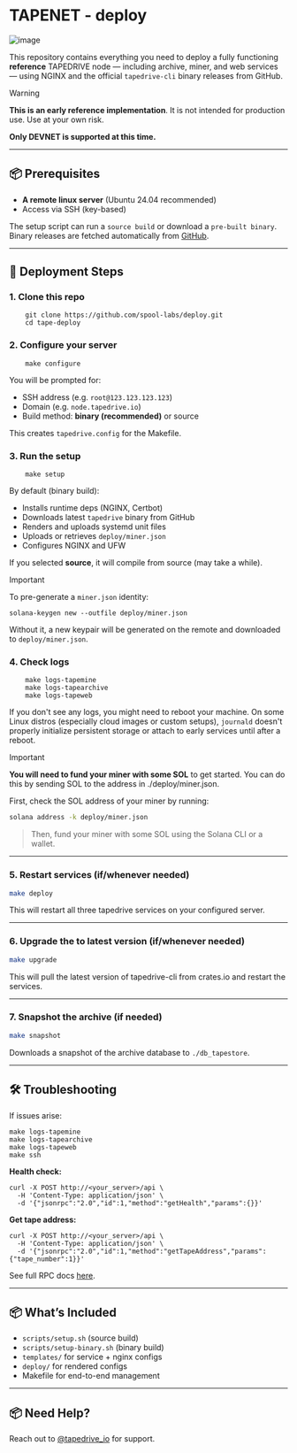 # TAPENET - deploy

![image](https://github.com/user-attachments/assets/5b1fa103-0814-4ed4-966d-c9cb1aafeb2f)

This repository contains everything you need to deploy a fully functioning **reference** TAPEDRIVE node — including archive, miner, and web services — using NGINX and the official `tapedrive-cli` binary releases from GitHub.

> [!WARNING]
> **This is an early reference implementation**. It is not intended for production use. Use at your own risk.
>
> **Only DEVNET is supported at this time.**

---

## 📦 Prerequisites

- **A remote linux server** (Ubuntu 24.04 recommended)
- Access via SSH (key-based)

The setup script can run a `source build` or download a `pre-built binary`. Binary releases are fetched automatically from [GitHub](https://github.com/tapedrive-io/tape/releases).

---

## 🚀 Deployment Steps

### 1. Clone this repo
```
    git clone https://github.com/spool-labs/deploy.git
    cd tape-deploy
```

### 2. Configure your server
```
    make configure
```

You will be prompted for:

- SSH address (e.g. `root@123.123.123.123`)
- Domain (e.g. `node.tapedrive.io`)
- Build method: **binary (recommended)** or source

This creates `tapedrive.config` for the Makefile.

### 3. Run the setup
```
    make setup
```

By default (binary build):

- Installs runtime deps (NGINX, Certbot)
- Downloads latest `tapedrive` binary from GitHub
- Renders and uploads systemd unit files
- Uploads or retrieves `deploy/miner.json`
- Configures NGINX and UFW

If you selected **source**, it will compile from source (may take a while).

> [!IMPORTANT]
> To pre-generate a `miner.json` identity:
>
>     solana-keygen new --outfile deploy/miner.json
>
> Without it, a new keypair will be generated on the remote and downloaded to `deploy/miner.json`.

### 4. Check logs
```
    make logs-tapemine
    make logs-tapearchive
    make logs-tapeweb
```

If you don't see any logs, you might need to reboot your machine. On some Linux distros (especially cloud images or custom setups), `journald` doesn't properly initialize persistent storage or attach to early services until after a reboot.

> [!IMPORTANT]
> **You will need to fund your miner with some SOL** to get started. You can do this by sending SOL to the address in ./deploy/miner.json.
>
> First, check the SOL address of your miner by running:
> ```bash
> solana address -k deploy/miner.json
> ```

>
> Then, fund your miner with some SOL using the Solana CLI or a wallet.

---

### 5. Restart services (if/whenever needed)

```bash
make deploy
```

This will restart all three tapedrive services on your configured server.

---

### 6. Upgrade the to latest version (if/whenever needed)

```bash
make upgrade
```

This will pull the latest version of tapedrive-cli from crates.io and restart the services.

---

### 7. Snapshot the archive (if needed)

```bash
make snapshot
```

Downloads a snapshot of the archive database to `./db_tapestore`.

---

## 🛠️ Troubleshooting

If issues arise:

    make logs-tapemine
    make logs-tapearchive
    make logs-tapeweb
    make ssh

**Health check:**

    curl -X POST http://<your_server>/api \
      -H 'Content-Type: application/json' \
      -d '{"jsonrpc":"2.0","id":1,"method":"getHealth","params":{}}'

**Get tape address:**

    curl -X POST http://<your_server>/api \
      -H 'Content-Type: application/json' \
      -d '{"jsonrpc":"2.0","id":1,"method":"getTapeAddress","params":{"tape_number":1}}'

See full RPC docs [here](https://docs.rs/tape-network/latest/tape_network/web/index.html).

---

## 📦 What’s Included

- `scripts/setup.sh` (source build)
- `scripts/setup-binary.sh` (binary build)
- `templates/` for service + nginx configs
- `deploy/` for rendered configs
- Makefile for end-to-end management

---

## 📦 Need Help?

Reach out to [@tapedrive_io](https://twitter.com/tapedrive_io) for support.
